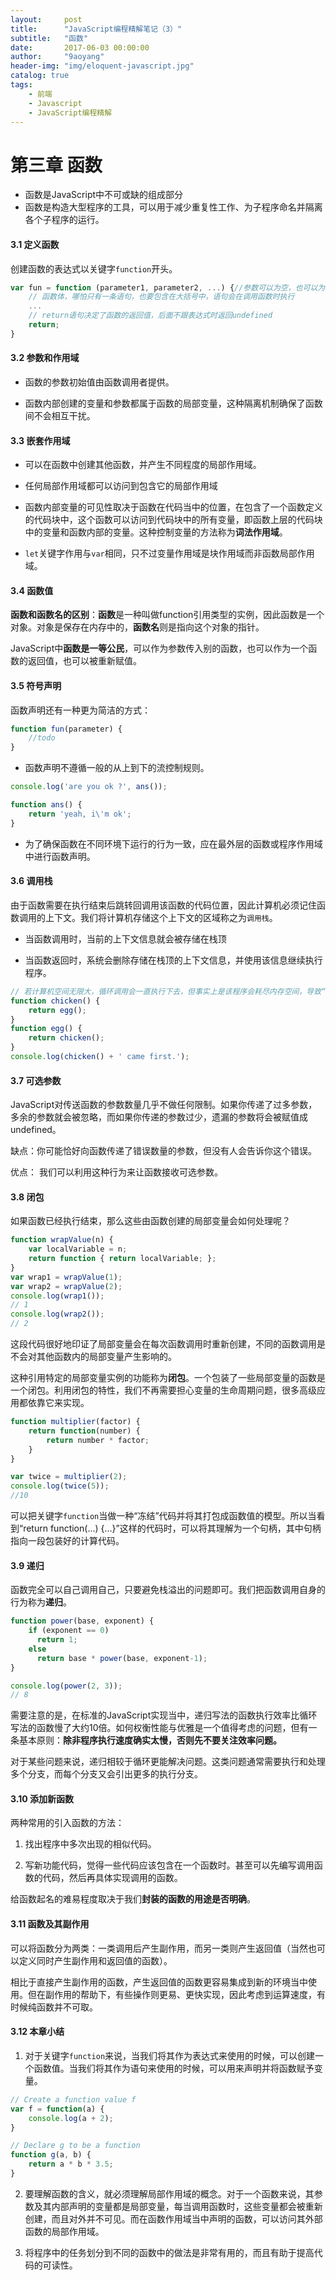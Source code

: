 ```yaml
---
layout:     post
title:      "JavaScript编程精解笔记（3）"
subtitle:   "函数"
date:       2017-06-03 00:00:00 
author:     "9aoyang"
header-img: "img/eloquent-javascript.jpg"
catalog: true
tags:
    - 前端
    - Javascript
    - JavaScript编程精解
---
```

# 第三章 函数

- 函数是JavaScript中不可或缺的组成部分
- 函数是构造大型程序的工具，可以用于减少重复性工作、为子程序命名并隔离各个子程序的运行。

#### 3.1 定义函数

创建函数的表达式以关键字`function`开头。

```javascript
var fun = function (parameter1, parameter2, ...) {//参数可以为空，也可以为一或多个
    // 函数体，哪怕只有一条语句，也要包含在大括号中，语句会在调用函数时执行
    ...
    // return语句决定了函数的返回值，后面不跟表达式时返回undefined
    return;
}
```

#### 3.2 参数和作用域

- 函数的参数初始值由函数调用者提供。

- 函数内部创建的变量和参数都属于函数的局部变量，这种隔离机制确保了函数间不会相互干扰。

#### 3.3 嵌套作用域

- 可以在函数中创建其他函数，并产生不同程度的局部作用域。

- 任何局部作用域都可以访问到包含它的局部作用域

- 函数内部变量的可见性取决于函数在代码当中的位置，在包含了一个函数定义的代码块中，这个函数可以访问到代码块中的所有变量，即函数上层的代码块中的变量和函数内部的变量。这种控制变量的方法称为**词法作用域**。

- `let`关键字作用与`var`相同，只不过变量作用域是块作用域而非函数局部作用域。

#### 3.4 函数值

**函数和函数名的区别**：**函数**是一种叫做function引用类型的实例，因此函数是一个对象。对象是保存在内存中的，**函数名**则是指向这个对象的指针。

JavaScript中**函数是一等公民**，可以作为参数传入别的函数，也可以作为一个函数的返回值，也可以被重新赋值。

#### 3.5 符号声明

函数声明还有一种更为简洁的方式：

```javascript
function fun(parameter) {
    //todo
}
```

- 函数声明不遵循一般的从上到下的流控制规则。

```javascript
console.log('are you ok ?', ans());

function ans() {
    return 'yeah, i\'m ok';
}
```

- 为了确保函数在不同环境下运行的行为一致，应在最外层的函数或程序作用域中进行函数声明。

#### 3.6 调用栈

由于函数需要在执行结束后跳转回调用该函数的代码位置，因此计算机必须记住函数调用的上下文。我们将计算机存储这个上下文的区域称之为`调用栈`。

- 当函数调用时，当前的上下文信息就会被存储在栈顶

- 当函数返回时，系统会删除存储在栈顶的上下文信息，并使用该信息继续执行程序。

```javascript
// 若计算机空间无限大，循环调用会一直执行下去，但事实上是该程序会耗尽内存空间，导致“栈空间溢出”。
function chicken() {
    return egg();
}
function egg() {
    return chicken();
}
console.log(chicken() + ' came first.');
```

#### 3.7 可选参数

JavaScript对传送函数的参数数量几乎不做任何限制。如果你传递了过多参数，多余的参数就会被忽略，而如果你传递的参数过少，遗漏的参数将会被赋值成undefined。

缺点：你可能恰好向函数传递了错误数量的参数，但没有人会告诉你这个错误。

优点： 我们可以利用这种行为来让函数接收可选参数。

#### 3.8 闭包

如果函数已经执行结束，那么这些由函数创建的局部变量会如何处理呢？

```javascript
function wrapValue(n) {
    var localVariable = n;
    return function { return localVariable; };
}
var wrap1 = wrapValue(1);
var wrap2 = wrapValue(2);
console.log(wrap1());
// 1
console.log(wrap2());
// 2
```

这段代码很好地印证了局部变量会在每次函数调用时重新创建，不同的函数调用是不会对其他函数内的局部变量产生影响的。

这种引用特定的局部变量实例的功能称为**闭包**。一个包装了一些局部变量的函数是一个闭包。利用闭包的特性，我们不再需要担心变量的生命周期问题，很多高级应用都依靠它来实现。

```javascript
function multiplier(factor) {
    return function(number) {
        return number * factor;
    }
}

var twice = multiplier(2);
console.log(twice(5));
//10
```

可以把关键字`function`当做一种“冻结”代码并将其打包成函数值的模型。所以当看到“return function(...) {...}”这样的代码时，可以将其理解为一个句柄，其中句柄指向一段包装好的计算代码。

#### 3.9 递归

函数完全可以自己调用自己，只要避免栈溢出的问题即可。我们把函数调用自身的行为称为**递归**。

```javascript
function power(base, exponent) {
    if (exponent == 0)
      return 1;
    else
      return base * power(base, exponent-1);
}

console.log(power(2, 3));
// 8
```

需要注意的是，在标准的JavaScript实现当中，递归写法的函数执行效率比循环写法的函数慢了大约10倍。如何权衡性能与优雅是一个值得考虑的问题，但有一条基本原则：**除非程序执行速度确实太慢，否则先不要关注效率问题。**

对于某些问题来说，递归相较于循环更能解决问题。这类问题通常需要执行和处理多个分支，而每个分支又会引出更多的执行分支。

#### 3.10 添加新函数

两种常用的引入函数的方法：

1. 找出程序中多次出现的相似代码。

1. 写新功能代码，觉得一些代码应该包含在一个函数时。甚至可以先编写调用函数的代码，然后再具体实现调用的函数。

给函数起名的难易程度取决于我们**封装的函数的用途是否明确**。

#### 3.11 函数及其副作用

可以将函数分为两类：一类调用后产生副作用，而另一类则产生返回值（当然也可以定义同时产生副作用和返回值的函数）。

相比于直接产生副作用的函数，产生返回值的函数更容易集成到新的环境当中使用。但在副作用的帮助下，有些操作则更易、更快实现，因此考虑到运算速度，有时候纯函数并不可取。

#### 3.12 本章小结

1. 对于关键字`function`来说，当我们将其作为表达式来使用的时候，可以创建一个函数值。当我们将其作为语句来使用的时候，可以用来声明并将函数赋予变量。

  ```javascript
  // Create a function value f
  var f = function(a) {
      console.log(a + 2);
  }

  // Declare g to be a function
  function g(a, b) {
      return a * b * 3.5;
  }
  ```

2. 要理解函数的含义，就必须理解局部作用域的概念。对于一个函数来说，其参数及其内部声明的变量都是局部变量，每当调用函数时，这些变量都会被重新创建，而且对外并不可见。而在函数作用域当中声明的函数，可以访问其外部函数的局部作用域。

1. 将程序中的任务划分到不同的函数中的做法是非常有用的，而且有助于提高代码的可读性。